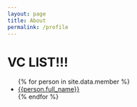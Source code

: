```yaml
---
layout: page
title: About
permalink: /profile
---
```


<h1>VC LIST!!!</h1>

<ul>
{% for person in site.data.member %}
  <li><a href="{{ person.full_name | datapage_url: '/people' }}">{{person.full_name}}</a></li>
{% endfor %}
</ul>